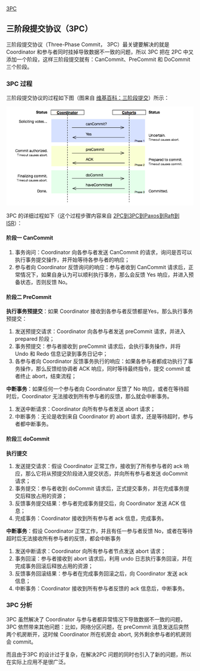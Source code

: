 [3PC](http://matt33.com/2018/07/08/distribute-system-consistency-protocol/#%E4%B8%A4%E9%98%B6%E6%AE%B5%E6%8F%90%E4%BA%A4%E5%8D%8F%E8%AE%AE%EF%BC%882PC%EF%BC%89)



## 三阶段提交协议（3PC）

三阶段提交协议（Three-Phase Commit， 3PC）最关键要解决的就是 Coordinator 和参与者同时挂掉导致数据不一致的问题，所以 3PC 把在 2PC 中又添加一个阶段，这样三阶段提交就有：CanCommit、PreCommit 和 DoCommit 三个阶段。

### 3PC 过程

三阶段提交协议的过程如下图（图来自 [维基百科：三阶段提交](https://en.wikipedia.org/wiki/Three-phase_commit_protocol)）所示：

![](./pic/3PC.png)

3PC 的详细过程如下（这个过程步骤内容来自 [2PC到3PC到Paxos到Raft到ISR](https://segmentfault.com/a/1190000004474543)）：

#### 阶段一 CanCommit

1. 事务询问：Coordinator 向各参与者发送 CanCommit 的请求，询问是否可以执行事务提交操作，并开始等待各参与者的响应；
2. 参与者向 Coordinator 反馈询问的响应：参与者收到 CanCommit 请求后，正常情况下，如果自身认为可以顺利执行事务，那么会反馈 Yes 响应，并进入预备状态，否则反馈 No。

#### 阶段二 PreCommit

**执行事务预提交**：如果 Coordinator 接收到各参与者反馈都是Yes，那么执行事务预提交：

1. 发送预提交请求：Coordinator 向各参与者发送 preCommit 请求，并进入 prepared 阶段；
2. 事务预提交：参与者接收到 preCommit 请求后，会执行事务操作，并将 Undo 和 Redo 信息记录到事务日记中；
3. 各参与者向 Coordinator 反馈事务执行的响应：如果各参与者都成功执行了事务操作，那么反馈给协调者 ACK 响应，同时等待最终指令，提交 commit 或者终止 abort，结束流程；

**中断事务**：如果任何一个参与者向 Coordinator 反馈了 No 响应，或者在等待超时后，Coordinator 无法接收到所有参与者的反馈，那么就会中断事务。

1. 发送中断请求：Coordinator 向所有参与者发送 abort 请求；
2. 中断事务：无论是收到来自 Coordinator 的 abort 请求，还是等待超时，参与者都中断事务。

#### 阶段三 doCommit

**执行提交**

1. 发送提交请求：假设 Coordinator 正常工作，接收到了所有参与者的 ack 响应，那么它将从预提交阶段进入提交状态，并向所有参与者发送 doCommit 请求；
2. 事务提交：参与者收到 doCommit 请求后，正式提交事务，并在完成事务提交后释放占用的资源；
3. 反馈事务提交结果：参与者完成事务提交后，向 Coordinator 发送 ACK 信息；
4. 完成事务：Coordinator 接收到所有参与者 ack 信息，完成事务。

**中断事务**：假设 Coordinator 正常工作，并且有任一参与者反馈 No，或者在等待超时后无法接收所有参与者的反馈，都会中断事务

1. 发送中断请求：Coordinator 向所有参与者节点发送 abort 请求；
2. 事务回滚：参与者接收到 abort 请求后，利用 undo 日志执行事务回滚，并在完成事务回滚后释放占用的资源；
3. 反馈事务回滚结果：参与者在完成事务回滚之后，向 Coordinator 发送 ack 信息；
4. 中断事务：Coordinator 接收到所有参与者反馈的 ack 信息后，中断事务。

### 3PC 分析

3PC 虽然解决了 Coordinator 与参与者都异常情况下导致数据不一致的问题，3PC 依然带来其他问题：比如，网络分区问题，在 preCommit 消息发送后突然两个机房断开，这时候 Coordinator 所在机房会 abort, 另外剩余参与者的机房则会 commit。

而且由于3PC 的设计过于复杂，在解决2PC 问题的同时也引入了新的问题，所以在实际上应用不是很广泛。